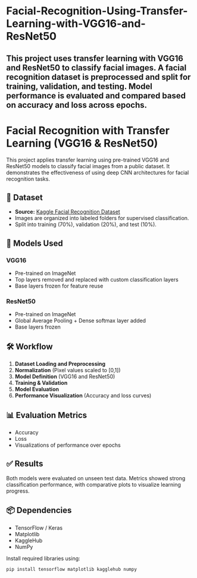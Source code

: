 # Facial-Recognition-Using-Transfer-Learning-with-VGG16-and-ResNet50
This project uses transfer learning with VGG16 and ResNet50 to classify facial images. A facial recognition dataset is preprocessed and split for training, validation, and testing. Model performance is evaluated and compared based on accuracy and loss across epochs.
-----------
# Facial Recognition with Transfer Learning (VGG16 & ResNet50)

This project applies transfer learning using pre-trained VGG16 and ResNet50 models to classify facial images from a public dataset. It demonstrates the effectiveness of using deep CNN architectures for facial recognition tasks.

## 📁 Dataset
- **Source:** [Kaggle Facial Recognition Dataset](https://www.kaggle.com/datasets/apollo2506/facial-recognition-dataset)
- Images are organized into labeled folders for supervised classification.
- Split into training (70%), validation (20%), and test (10%).

## 🧠 Models Used
### VGG16
- Pre-trained on ImageNet
- Top layers removed and replaced with custom classification layers
- Base layers frozen for feature reuse

### ResNet50
- Pre-trained on ImageNet
- Global Average Pooling + Dense softmax layer added
- Base layers frozen

## 🛠️ Workflow
1. **Dataset Loading and Preprocessing**
2. **Normalization** (Pixel values scaled to [0,1])
3. **Model Definition** (VGG16 and ResNet50)
4. **Training & Validation**
5. **Model Evaluation**
6. **Performance Visualization** (Accuracy and loss curves)

## 📊 Evaluation Metrics
- Accuracy
- Loss
- Visualizations of performance over epochs

## ✅ Results
Both models were evaluated on unseen test data. Metrics showed strong classification performance, with comparative plots to visualize learning progress.

## 📦 Dependencies
- TensorFlow / Keras
- Matplotlib
- KaggleHub
- NumPy

Install required libraries using:
```bash
pip install tensorflow matplotlib kagglehub numpy
